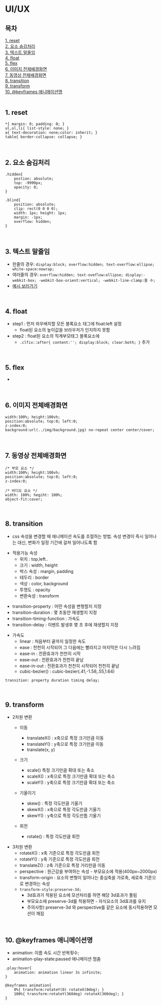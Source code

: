 # UI/UX

## 목차
[1. reset](#1-reset)<br/>
[2. 요소 숨김처리](#2-요소-숨김처리)<br/>
[3. 텍스트 말줄임](#3-텍스트-말줄임)<br/>
[4. float](#4-float)<br/>
[5. flex](#5-flex)<br/>
[6. 이미지 전체배경화면](#6-이미지-전체배경화면)<br/>
[7. 동영상 전체배경화면](#7-동영상-전체배경화면)<br/>
[8. transition](#8-transition)<br/>
[9. transform](#9-transform)<br/>
[10. @keyframes 애니메이션명](#10-keyframes-애니메이션명)<br/>
<br/>

## 1. reset
```
*{ margin: 0; padding: 0; }
ul,ol,li{ list-style: none; }
a{ text-decoration: none;color: inherit; }
table{ border-collapse: collapse; }
```

<br/>

## 2. 요소 숨김처리
```
.hidden{
    postion: absolute;
    top: -9999px;
    opacity: 0;
}
 
.blind{
    position: absolute;
    clip: rect(0 0 0 0);
    width: 1px; height: 1px;
    margin: -1px;
    overflow: hidden;
}
```

<br/>

## 3. 텍스트 말줄임
 - 한줄의 경우: ```display:block; overflow:hidden; text-overflow:ellipse; white-space:nowrap;```
 - 여러줄의 경우: ```overflow:hidden; text-oveflow:ellipse; display:-webkit-box; -webkit-box-orient:vertical; -webkit-line-clamp:줄 수;```
 - [예시 보러가기](https://ekgoddldi.tistory.com/171?category=980959)

<br/>

## 4. float
 * step1 : 먼저 좌우배치할 모든 블록요소 태그에 float:left 설정
     - float된 요소의 높이값을 브라우저가 인지하지 못함  
 * step2 : float된 요소의 직계부모태그 블록요소에
     - ```.clfix::after{ content:''; display:block; clear:both; }``` 추가

<br/>

## 5. flex
 - 

<br/>

## 6. 이미지 전체배경화면
```
width:100%; height:100vh; 
position:absolute; top:0; left:0; 
z-index:0; 
background:url(../img/background.jpg) no-repeat center center/cover;
```

<br/>

## 7. 동영상 전체배경화면
```
/* 부모 요소 */
width:100%; height:100vh; 
position:absolute; top:0; left:0; 
z-index:0; 

/* 비디오 요소 */
width: 100%; hegiht: 100%;
object-fit:cover; 
```
<br/>

## 8. transition
  - css 속성을 변경할 때 애니메이션 속도를 조절하는 방법. 속성 변경이 즉시 일어나는 대신, 변화가 일정 기간에 걸쳐 일어나도록 함 
 * 적용가능 속성 
   - 위치 : top,left.. 
   - 크기 : width, height 
   - 박스 속성 : margin, padding 
   - 테두리 : border 
   - 색상 : color, background 
   - 투명도 : opacity 
   - 변환속성 : transform   

 - transition-property : 어떤 속성을 변형할지 지정 
 - transition-duration : 몇 초동안 재생할지 지정 
 - transition-timing-function : 가속도 
 - transition-delay : 이벤트 발생후 몇 초 후에 재생할지 지정   

 * 가속도 
   - linear : 처음부터 끝까지 일정한 속도 
   - ease : 천천히 시작되어 그 다음에는 빨라지고 마지막은 다시 느려짐 
   - ease-in : 전환효과가 천천히 시작 
   - ease-out : 전환효과가 천천히 끝남  
   - ease-in-out : 전환효과가 천천히 시작되어 천천히 끝남 
   - cubic-bezier() : cubic-bezier(.41,-1.58,.55,1.64)
```
transition: property duration timing delay; 
```

<br/>

## 9. transform
 * 2차원 변환
   - 이동 
       - translateX() : x축으로 특정 크기만큼 이동 
       - translateY() : y축으로 특정 크기만큼 이동 
       - translate(x, y) 

   - 크기 
       - scale() 특정 크기만큼 확대 또는 축소 
       - scaleX() : x축으로 특정 크기만큼 확대 또는 축소 
       - scaleY() : y축으로 특정 크기만큼 확대 또는 축소 

   - 기울이기 
       - skew() : 특정 각도만큼 기울기 
       - skewX() : x축으로 특정 각도만큼 기울기 
       - skewY() : y축으로 특정 각도만틈 기울기 

   - 회전 
       - rotate() : 특정 각도만큼 회전 

 - 3차원 변환 
   - rotateX() : x축 기준으로 특정 각도만큼 회전 
   - rotateY() : y축 기준으로 특정 각도만큼 회전  
   - translateZ() : z축 기준으로 특정 거리만큼 이동 
   - perspective : 원근감을 부여하는 속성 - 부모요소에 적용(400px~2000px)
   - transform-origin : 요소의 변형이 일어나는 중심축을 가로축, 세로축 기준으로 변경하는 속성 
   - ```transform-style:preserve-3d;```
       - 3d효과가 적용된 요소에 모션처리를 하면 해당 3d효과가 풀림
       - 부모요소에 preserve-3d를 적용하면 - 자식요소의 3d효과를 유지 
       - 주의사항) preserve-3d 와 perspective를 같은 요소에 동시적용하면 모션이 깨짐 

<br/>

## 10. @keyframes 애니메이션명
 - animation: 이름 속도 시간 반복횟수; 
 - animation-play-state:paused 애니메이션 멈춤         
```
.play:hover{
    animation: animation linear 3s infinite;  
}

@keyframes animation{
    0%{ transform:rotateY(0) rotateX(0deg); }
    100%{ transform:rotateY(360deg) rotateX(360deg); }
}
```

<br/>
